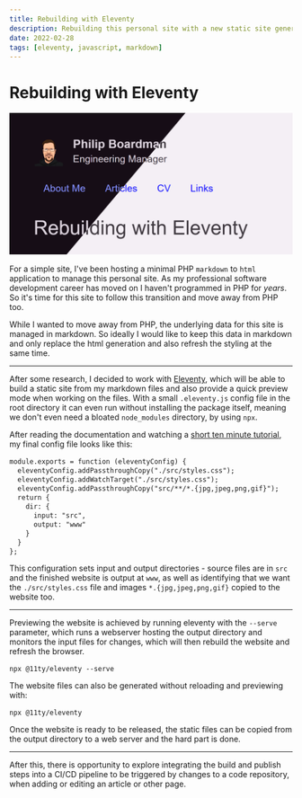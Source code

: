 ```yaml
---
title: Rebuilding with Eleventy
description: Rebuilding this personal site with a new static site generator
date: 2022-02-28
tags: [eleventy, javascript, markdown]
---
```

# Rebuilding with Eleventy

![Eleventy theme with dark and light modes](/articles/eleventy/rebuilding-with-eleventy-theme.png)

For a simple site, I've been hosting a minimal PHP `markdown` to `html` application to manage this personal site. As my professional software development career has moved on I haven't programmed in PHP for _years_. So it's time for this site to follow this transition and move away from PHP too.

While I wanted to move away from PHP, the underlying data for this site is managed in markdown. So ideally I would like to keep this data in markdown and only replace the html generation and also refresh the styling at the same time.

---

After some research, I decided to work with [Eleventy](https://www.11ty.dev/), which will be able to build a static site from my markdown files and also provide a quick preview mode when working on the files. With a small `.eleventy.js` config file in the root directory it can even run without installing the package itself, meaning we don't even need a bloated `node_modules` directory, by using `npx`.

After reading the documentation and watching a [short ten minute tutorial](https://www.youtube.com/watch?v=p81J7G1qFAM), my final config file looks like this:

```
module.exports = function (eleventyConfig) {
  eleventyConfig.addPassthroughCopy("./src/styles.css");
  eleventyConfig.addWatchTarget("./src/styles.css");
  eleventyConfig.addPassthroughCopy("src/**/*.{jpg,jpeg,png,gif}");
  return {
    dir: {
      input: "src",
      output: "www"
    }
  }
};
```

This configuration sets input and output directories - source files are in `src` and the finished website is output at `www`, as well as identifying that we want the `./src/styles.css` file and images `*.{jpg,jpeg,png,gif}` copied to the website too.

---

Previewing the website is achieved by running eleventy with the `--serve` parameter, which runs a webserver hosting the output directory and monitors the input files for changes, which will then rebuild the website and refresh the browser.

```
npx @11ty/eleventy --serve
```

The website files can also be generated without reloading and previewing with:

```
npx @11ty/eleventy
```

Once the website is ready to be released, the static files can be copied from the output directory to a web server and the hard part is done.

---

After this, there is opportunity to explore integrating the build and publish steps into a CI/CD pipeline to be triggered by changes to a code repository, when adding or editing an article or other page.